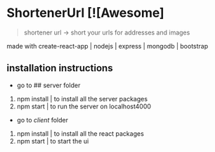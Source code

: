 

# ShortenerUrl [![Awesome]
> shortener url -> short your urls for addresses and images

made with create-react-app | nodejs | express | mongodb | bootstrap

## installation instructions

- go to ## server folder 
1) npm install | to install all the server packages
2) npm start | to run the server on localhost4000
- go to *client* folder 
1) npm install | to install all the react packages
2) npm start | to start the ui








